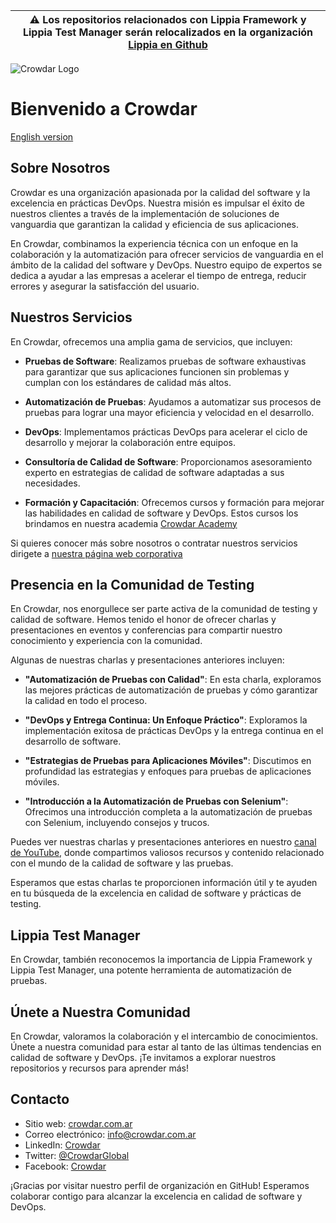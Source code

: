 | :warning:  Los repositorios relacionados con Lippia Framework y Lippia Test Manager serán relocalizados en la organización [Lippia en Github](https://github.com/lippia-io)   |
|-----------------------------------------|

![Crowdar Logo](https://assets-global.website-files.com/64ad4eccd9cedda6064e0cef/651c60d24076588903d0c034_logo_crowdar.png)

# Bienvenido a Crowdar

[English version](https://github.com/Crowdar/README-EN.md)

## Sobre Nosotros

Crowdar es una organización apasionada por la calidad del software y la excelencia en prácticas DevOps. Nuestra misión es impulsar el éxito de nuestros clientes a través de la implementación de soluciones de vanguardia que garantizan la calidad y eficiencia de sus aplicaciones.

En Crowdar, combinamos la experiencia técnica con un enfoque en la colaboración y la automatización para ofrecer servicios de vanguardia en el ámbito de la calidad del software y DevOps. Nuestro equipo de expertos se dedica a ayudar a las empresas a acelerar el tiempo de entrega, reducir errores y asegurar la satisfacción del usuario.

## Nuestros Servicios

En Crowdar, ofrecemos una amplia gama de servicios, que incluyen:

- **Pruebas de Software**: Realizamos pruebas de software exhaustivas para garantizar que sus aplicaciones funcionen sin problemas y cumplan con los estándares de calidad más altos.

- **Automatización de Pruebas**: Ayudamos a automatizar sus procesos de pruebas para lograr una mayor eficiencia y velocidad en el desarrollo.

- **DevOps**: Implementamos prácticas DevOps para acelerar el ciclo de desarrollo y mejorar la colaboración entre equipos.

- **Consultoría de Calidad de Software**: Proporcionamos asesoramiento experto en estrategias de calidad de software adaptadas a sus necesidades.

- **Formación y Capacitación**: Ofrecemos cursos y formación para mejorar las habilidades en calidad de software y DevOps. Estos cursos los brindamos en nuestra academia [Crowdar Academy](https://crowdar.academy)

Si quieres conocer más sobre nosotros o contratar nuestros servicios dirigete a [nuestra página web corporativa](https://crowdaronline.com)

## Presencia en la Comunidad de Testing

En Crowdar, nos enorgullece ser parte activa de la comunidad de testing y calidad de software. Hemos tenido el honor de ofrecer charlas y presentaciones en eventos y conferencias para compartir nuestro conocimiento y experiencia con la comunidad.

Algunas de nuestras charlas y presentaciones anteriores incluyen:

- **"Automatización de Pruebas con Calidad"**: En esta charla, exploramos las mejores prácticas de automatización de pruebas y cómo garantizar la calidad en todo el proceso.

- **"DevOps y Entrega Continua: Un Enfoque Práctico"**: Exploramos la implementación exitosa de prácticas DevOps y la entrega continua en el desarrollo de software.

- **"Estrategias de Pruebas para Aplicaciones Móviles"**: Discutimos en profundidad las estrategias y enfoques para pruebas de aplicaciones móviles.

- **"Introducción a la Automatización de Pruebas con Selenium"**: Ofrecimos una introducción completa a la automatización de pruebas con Selenium, incluyendo consejos y trucos.

Puedes ver nuestras charlas y presentaciones anteriores en nuestro [canal de YouTube](https://www.youtube.com/@crowdar_), donde compartimos valiosos recursos y contenido relacionado con el mundo de la calidad de software y las pruebas.

Esperamos que estas charlas te proporcionen información útil y te ayuden en tu búsqueda de la excelencia en calidad de software y prácticas de testing.

## Lippia Test Manager

En Crowdar, también reconocemos la importancia de Lippia Framework y Lippia Test Manager, una potente herramienta de automatización de pruebas. 


## Únete a Nuestra Comunidad

En Crowdar, valoramos la colaboración y el intercambio de conocimientos. Únete a nuestra comunidad para estar al tanto de las últimas tendencias en calidad de software y DevOps. ¡Te invitamos a explorar nuestros repositorios y recursos para aprender más!

## Contacto

- Sitio web: [crowdar.com.ar](https://crowdar.com.ar)
- Correo electrónico: info@crowdar.com.ar
- LinkedIn: [Crowdar](https://www.linkedin.com/company/crowdar/)
- Twitter: [@CrowdarGlobal](https://twitter.com/CrowdarGlobal)
- Facebook: [Crowdar](https://www.facebook.com/CrowdarGlobal)

¡Gracias por visitar nuestro perfil de organización en GitHub! Esperamos colaborar contigo para alcanzar la excelencia en calidad de software y DevOps.
